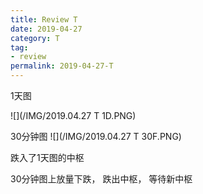 ```yaml
---
title: Review T
date: 2019-04-27
category: T
tag:
- review
permalink: 2019-04-27-T
---
```

1天图

![](/IMG/2019.04.27 T 1D.PNG)

30分钟图
![](/IMG/2019.04.27 T 30F.PNG)


跌入了1天图的中枢

30分钟图上放量下跌， 跌出中枢， 等待新中枢
